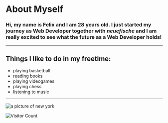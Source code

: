 # About Myself 

### Hi, my name is Felix and I am 28 years old. I just started my journey as Web Developer together with *neuefische* and I am really excited to see what the future as a Web Developer holds!
---
## Things I like to do in my freetime:

- playing basketball
- reading books
- playing videogames
- playing chess
- listening to music

---

![a picture of new york](https://assets.ad-magazin.de/photos/657ae3cc96d722cf32959a69/16:9/w_6016,h_3384,c_limit/GettyImages-1397651644.jpg)


![Visitor Count](https://profile-counter.glitch.me/{YOURUSER}/count.svg)
